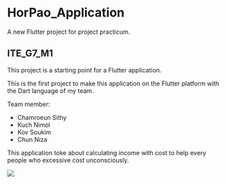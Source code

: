 # HorPao_Application

A new Flutter project for project practicum.

## ITE_G7_M1

This project is a starting point for a Flutter application.

This is the first project to make this application on the Flutter platform with the Dart language of my team.

Team member:
- Chamroeun Sithy
- Kuch Nimol
- Kov Soukim
- Chun Niza

This application toke about calculating income with cost to help every people who excessive cost unconsciously.

![](/Users/user/Documents/RUPP/PP/Logo/Logo2.png)